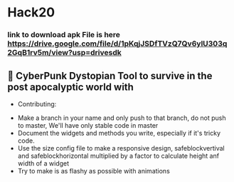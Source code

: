 # Hack20

### link to download apk File is here https://drive.google.com/file/d/1pKqjJSDfTVzQ7Qv6ylU303q2GqB1rv5m/view?usp=drivesdk
## 🌌 CyberPunk Dystopian Tool to survive in the post apocalyptic world with 


- Contributing:

* Make a branch in your name and only push to that branch, do not push to master, We'll have only stable code in master
* Document the widgets and methods you write, especially if it's tricky code.
* Use the size config file to make a responsive design, safeblockvertival and safeblockhorizontal multiplied by a factor to calculate height anf width of a widget
* Try to make is as flashy as possible with animations 
